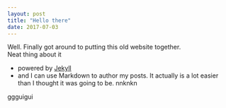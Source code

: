 ```yaml
---
layout: post
title: "Hello there"
date: 2017-07-03
---
```


Well. Finally got around to putting this old website together.   
Neat thing about it
   
- powered by [Jekyll](http://jekyllrb.com)     
- and I can use Markdown to author my posts. It actually is a lot easier than I thought it was going to be.
 nnknkn    
 
 
 
 ggguigui
